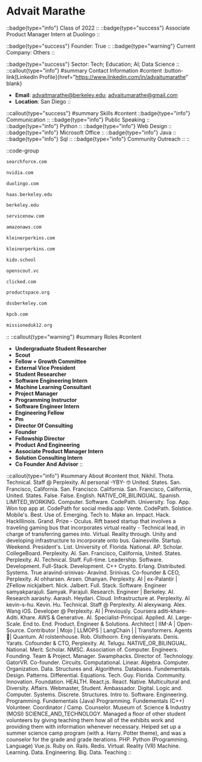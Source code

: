 # Advait Marathe
::badge{type="info"}
Class of 2022
::
::badge{type="success"}
Associate Product Manager Intern at Duolingo
::

::badge{type="success"}
Founder: True
::
::badge{type="warning"}
Current Company: Others
::

::badge{type="success"}
Sector: Tech; Education; AI; Data Science
::
::callout{type="info"}
#summary
Contact Information
#content
:button-link[LinkedIn Profile]{href="https://www.linkedin.com/in/advaitumarathe" blank}
- **Email**: advaitmarathe@berkeley.edu; advaitumarathe@gmail.com
- **Location**: San Diego
::

::callout{type="success"}
#summary
Skills
#content
::badge{type="info"}
Communication
::
::badge{type="info"}
Public Speaking
::
::badge{type="info"}
Python
::
::badge{type="info"}
Web Design
::
::badge{type="info"}
Microsoft Office
::
::badge{type="info"}
Java
::
::badge{type="info"}
Sql
::
::badge{type="info"}
Community Outreach
::
::

::code-group
```bash [SearchForce]
searchforce.com
```
```bash [NVIDIA]
nvidia.com
```
```bash [Duolingo]
duolingo.com
```
```bash [Haas Business School at University of California Berkeley]
haas.berkeley.edu
```
```bash [UC Berkeley]
berkeley.edu
```
```bash [ServiceNow Ventures]
servicenow.com
```
```bash [Amazon Web Services]
amazonaws.com
```
```bash [KPCB]
kleinerperkins.com
```
```bash [Kleiner Perkins]
kleinerperkins.com
```
```bash [Safari Kid]
kido.school
```
```bash [Open Scout]
openscout.vc
```
```bash [ClickED - Fotografia]
clicked.com
```
```bash [Product Space]
productspace.org
```
```bash [Data Science Society at Berkeley]
dssberkeley.com
```
```bash [Kleiner Perkins Caufield & Byers]
kpcb.com
```
```bash [Missionedu]
missioneduk12.org
```
::
::callout{type="warning"}
#summary
Roles
#content
- **Undergraduate Student Researcher**
- **Scout**
- **Fellow + Growth Committee**
- **External Vice President**
- **Student Researcher**
- **Software Engineering Intern**
- **Machine Learning Consultant**
- **Project Manager**
- **Programming Instructor**
- **Software Engineer Intern**
- **Engineering Fellow**
- **Pm**
- **Director Of Consulting**
- **Founder**
- **Fellowship Director**
- **Product And Engineering**
- **Associate Product Manager Intern**
- **Solution Consulting Intern**
- **Co Founder And Advisor**
::

::callout{type="info"}
#summary
About
#content
thot. Nikhil. Thota. Technical. Staff @ Perplexity. AI personal -YBY- 🤓 United. States. San. Francisco, California. San. Francisco. California. San. Francisco, California, United. States. False. False. English. NATIVE_OR_BILINGUAL. Spanish. LIMITED_WORKING. Computer. Software. CodePath. University. Top. App. Won top app at. CodePath for social media app: Vente. CodePath. Solstice. Mobile's. Best. Use of. Emerging. Tech to. Make an. Impact. Hack. HackIllinois. Grand. Prize - Oculus. Rift based startup that involves a traveling gaming bus that incorporates virtual reality - Technical lead, in charge of transferring games into. Virtual. Reality through. Unity and developing infrastructure to incorporate onto bus. Gainesville. Startup. Weekend. President's. List. University of. Florida. National. AP. Scholar. CollegeBoard. Perplexity. AI. San. Francisco, California, United. States. Perplexity. AI. Technical. Staff. Full-time. Leadership. Software. Development. Full-Stack. Development. C++ Crypto. Erlang. Distributed. Systems. True aravind-srinivas- Aravind. Srinivas. Co-founder & CEO, Perplexity. AI ohharsen. Arsen. Ohanyan. Perplexity. AI | ex-Palantir | ZFellow nickjalbert. Nick. Jalbert. Full. Stack. Software. Engineer samyakparajuli. Samyak. Parajuli. Research. Engineer | Berkeley. AI. Research aarashy. Aarash. Heydari. Cloud. Infrastructure at. Perplexity. AI kevin-s-hu. Kevin. Hu. Technical. Staff @ Perplexity. AI alexywang. Alex. Wang iOS. Developer @ Perplexity. AI | Previously. Coursera aditi-khare- Aditi. Khare. AWS & Generative. AI. Specialist-Principal. Applied. AI. Large-Scale. End to. End. Product. Engineer & Solutions. Architect | IIM-A | Open-Source. Contributor | Mojo | LLMOPS | LangChain | | Transformers. Agents🤗| Quantum. AI rolstenhouse. Rob. Olsthoorn. Eng denisyarats. Denis. Yarats. Cofounder & CTO, Perplexity. AI. Telugu. NATIVE_OR_BILINGUAL. National. Merit. Scholar. NMSC. Association of. Computer. Engineers. Founding. Team & Project. Manager. Swamphacks. Director of. Technology. GatorVR. Co-founder. Circuits. Computational. Linear. Algebra. Computer. Organization. Data. Structures and. Algorithms. Databases. Fundementals. Design. Patterns. Differential. Equations. Tech. Guy. Florida. Community. Innovation. Foundation. HEALTH. React.js. React. Native. Multicultural and. Diversity. Affairs. Webmaster, Student. Ambassador. Digital. Logic and. Computer. Systems. Discrete. Structures. Intro to. Software. Engineering. Programming. Fundementals (Java) Programming. Fundementals (C++) Volunteer. Coordinator / Camp. Counselor. Museum of. Science & Industry (MOSI) SCIENCE_AND_TECHNOLOGY. Managed a floor of other student volunteers by giving teaching them how all of the exhibits work and providing them with information whenever necessary. Helped set up a summer science camp program (with a. Harry. Potter theme), and was a counselor for the grade and grade iterations. PHP. Python (Programming. Language) Vue.js. Ruby on. Rails. Redis. Virtual. Reality (VR) Machine. Learning. Data. Engineering. Big. Data. Teaching
::
